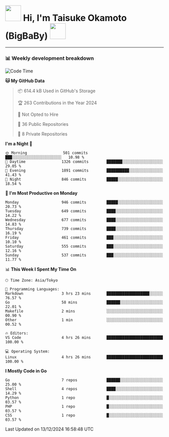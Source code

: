 <!-- Title -->
<h1>
    <img src="https://media.tenor.com/TlyRveJkgo4AAAAi/cloud-cloud-strife.gif" width="50"/> 
    Hi, I'm Taisuke Okamoto (BigBaBy) 
    <img src="https://media.tenor.com/TlyRveJkgo4AAAAi/cloud-cloud-strife.gif" width="50"/>
</h1>

---

<h3> 📊 Weekly development breakdown </h3>
<!-- waka-readme-stats -->

<!--START_SECTION:waka-->
![Code Time](http://img.shields.io/badge/Code%20Time-1%2C914%20hrs%2028%20mins-blue)

**🐱 My GitHub Data** 

> 📦 614.4 kB Used in GitHub's Storage 
 > 
> 🏆 263 Contributions in the Year 2024
 > 
> 🚫 Not Opted to Hire
 > 
> 📜 36 Public Repositories 
 > 
> 🔑 8 Private Repositories 
 > 
**I'm a Night 🦉** 

```text
🌞 Morning                501 commits         ███░░░░░░░░░░░░░░░░░░░░░░   10.98 % 
🌆 Daytime                1326 commits        ███████░░░░░░░░░░░░░░░░░░   29.05 % 
🌃 Evening                1891 commits        ██████████░░░░░░░░░░░░░░░   41.43 % 
🌙 Night                  846 commits         █████░░░░░░░░░░░░░░░░░░░░   18.54 % 
```
📅 **I'm Most Productive on Monday** 

```text
Monday                   946 commits         █████░░░░░░░░░░░░░░░░░░░░   20.73 % 
Tuesday                  649 commits         ████░░░░░░░░░░░░░░░░░░░░░   14.22 % 
Wednesday                677 commits         ████░░░░░░░░░░░░░░░░░░░░░   14.83 % 
Thursday                 739 commits         ████░░░░░░░░░░░░░░░░░░░░░   16.19 % 
Friday                   461 commits         ███░░░░░░░░░░░░░░░░░░░░░░   10.10 % 
Saturday                 555 commits         ███░░░░░░░░░░░░░░░░░░░░░░   12.16 % 
Sunday                   537 commits         ███░░░░░░░░░░░░░░░░░░░░░░   11.77 % 
```


📊 **This Week I Spent My Time On** 

```text
🕑︎ Time Zone: Asia/Tokyo

💬 Programming Languages: 
Markdown                 3 hrs 23 mins       ███████████████████░░░░░░   76.57 % 
Go                       58 mins             ██████░░░░░░░░░░░░░░░░░░░   22.01 % 
Makefile                 2 mins              ░░░░░░░░░░░░░░░░░░░░░░░░░   00.90 % 
Other                    1 min               ░░░░░░░░░░░░░░░░░░░░░░░░░   00.52 % 

🔥 Editors: 
VS Code                  4 hrs 26 mins       █████████████████████████   100.00 % 

💻 Operating System: 
Linux                    4 hrs 26 mins       █████████████████████████   100.00 % 
```

**I Mostly Code in Go** 

```text
Go                       7 repos             ██████░░░░░░░░░░░░░░░░░░░   25.00 % 
Shell                    4 repos             ████░░░░░░░░░░░░░░░░░░░░░   14.29 % 
Python                   1 repo              █░░░░░░░░░░░░░░░░░░░░░░░░   03.57 % 
PHP                      1 repo              █░░░░░░░░░░░░░░░░░░░░░░░░   03.57 % 
CSS                      1 repo              █░░░░░░░░░░░░░░░░░░░░░░░░   03.57 % 
```




 Last Updated on 13/12/2024 16:58:48 UTC
<!--END_SECTION:waka-->
